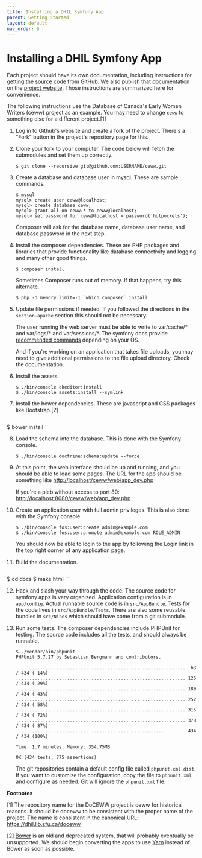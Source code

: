 ```yaml
---
title: Installing a DHIL Symfony App
parent: Getting Started
layout: default
nav_order: 9
---
```


# Installing a DHIL Symfony App

Each project should have its own documentation, including instructions
for [getting the source
code](https://github.com/sfu-dhil/ceww-docs/blob/master/source/install.rst)
from GitHub. We also publish that documentation on the [project
website](https://dhil.lib.sfu.ca/doceww/docs/html/install.html). Those
instructions are summarized here for convenience.

The following instructions use the Database of Canada's Early Women
Writers (ceww) project as an example. You may need to change `ceww` to
something else for a different project.[1]

1.  Log in to Github's website and create a fork of the project. There's
    a "Fork" button in the project's repository page for this.

2.  Clone your fork to your computer. The code below will fetch the
    submodules and set them up correctly.
    
     ```console
     $ git clone --recursive git@github.com:USERNAME/ceww.git
     ```
    
3.  Create a database and database user in mysql. These are sample
    commands.

     ``` console
     $ mysql
     mysql> create user ceww@localhost;
     mysql> create database ceww;
     mysql> grant all on ceww.* to ceww@localhost;
     mysql> set password for ceww@localhost = password('hotpockets');
     ```

    Composer will ask for the database name, database user name, and
    database password in the next step.

4.  Install the composer dependencies. These are PHP packages and
    libraries that provide functionality like database connectivity and
    logging and many other good things.

     ``` console
     $ composer install
     ```

    Sometimes Composer runs out of memory. If that happens, try this
    alternate.

     ``` console
     $ php -d memory_limit=-1 `which composer` install
     ```

5.  Update file permissions if needed. If you followed the directions in
    the `section-apache` section this should not be necessary.

    The user running the web server must be able to write to <span
    class="title-ref">var/cache/\*</span> and <span
    class="title-ref">var/logs/\*</span> and <span
    class="title-ref">var/sessions/\*</span>. The symfony docs provide
    [recommended
    commands](http://symfony.com/doc/current/setup/file_permissions.html)
    depending on your OS.

    And if you're working on an application that takes file uploads, you
    may need to give additional permissions to the file upload
    directory. Check the documentation.

6.  Install the assets.

     ``` console
     $ ./bin/console ckeditor:install
     $ ./bin/console assets:install --symlink
     ```

7.  Install the bower dependencies. These are javascript and CSS
    packages like Bootstrap.[2]

     ``` console
$ bower install
     ```

8.  Load the schema into the database. This is done with the Symfony
    console.

     ``` console
     $ ./bin/console doctrine:schema:update --force
     ```

9.  At this point, the web interface should be up and running, and you
    should be able to load some pages. The URL for the app should be
    something like <http://localhost/ceww/web/app_dev.php>

    <div class="note">
    
    If you're a pleb without access to port 80:
    <http://localhost:8080/ceww/web/app_dev.php>

    </div>

10. Create an application user with full admin privileges. This is also
    done with the Symfony console.

     ``` console
     $ ./bin/console fos:user:create admin@example.com
     $ ./bin/console fos:user:promote admin@example.com ROLE_ADMIN
     ```

    You should now be able to login to the app by following the Login
    link in the top right corner of any application page.

11. Build the documentation.

     ``` console
$ cd docs
$ make html
     ```

12. Hack and slash your way through the code. The source code for
    symfony apps is very organized. Application configuration is in
    `app/config`. Actual runnable source code is in `src/AppBundle`.
    Tests for the code lives in `src/AppBundle/Tests`. There are also
    some reusable bundles in `src/Nines` which should have come from a
    git submodule.

13. Run some tests. The composer dependencies include PHPUnit for
    testing. The source code includes all the tests, and should always
    be runnable.

     ``` console
     $ ./vendor/bin/phpunit
     PHPUnit 5.7.27 by Sebastian Bergmann and contributors.
    
     ...............................................................  63 / 434 ( 14%)
     ............................................................... 126 / 434 ( 29%)
     ............................................................... 189 / 434 ( 43%)
     ............................................................... 252 / 434 ( 58%)
     ............................................................... 315 / 434 ( 72%)
     ............................................................... 378 / 434 ( 87%)
     ........................................................        434 / 434 (100%)
    
     Time: 1.7 minutes, Memory: 354.75MB
    
     OK (434 tests, 775 assertions)
    ```

    The git repositories contain a default config file called
    `phpunit.xml.dist`. If you want to customize the configuration, copy
    the file to `phpunit.xml` and configure as needed. Git will ignore
    the `phpunit.xml` file.

**Footnotes**

[1] The repository name for the DoCEWW project is ceww for historical
reasons. It should be doceww to be consistent with the proper name of
the project. The name is consistent in the canonical URL:
<https://dhil.lib.sfu.ca/doceww>

[2] [Bower](https://bower.io/) is an old and deprecated system, that
will probably eventually be unsupported. We should begin converting the
apps to use [Yarn](https://yarnpkg.com/en/) instead of Bower as soon as
possible.
